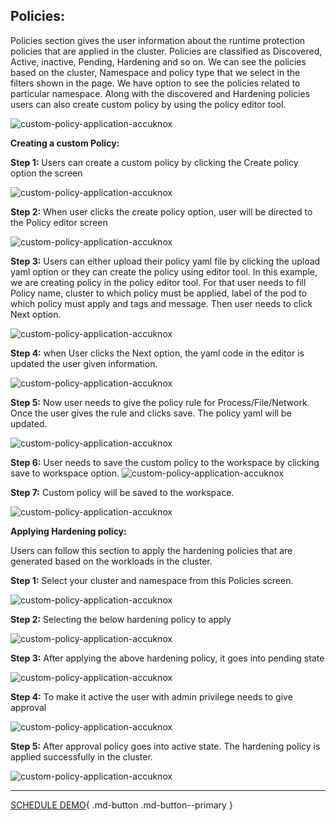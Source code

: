 

## **Policies:**

Policies section gives the user information about the runtime protection policies that are applied in the cluster. Policies are classified as Discovered, Active, inactive, Pending, Hardening and so on. We can see the policies based on the cluster, Namespace and policy type that we select in the filters shown in the page. We have option to see the policies related to particular namespace. Along with the discovered and Hardening policies users can also create custom policy by using the policy editor tool.

![custom-policy-application-accuknox](images/policies-dash.png)


**Creating a custom Policy:**

**Step 1:** Users can create a custom policy by clicking the Create policy option the screen

![custom-policy-application-accuknox](images/custom-policy-1.png)

**Step 2:** When user clicks the create policy option, user will be directed to the Policy editor screen


![custom-policy-application-accuknox](images/custom-policy-2.png)

**Step 3:** Users can either upload their policy yaml file by clicking the upload yaml option or they can create the policy using editor tool. In this example, we are creating policy in the policy editor tool. For that user needs to fill Policy name, cluster to which policy must be applied, label of the pod to which policy must apply and tags and message. Then user needs to click Next option.

![custom-policy-application-accuknox](images/custom-policy-3.png)

**Step 4:** when User clicks the Next option, the yaml code in the editor is updated the user given information.

![custom-policy-application-accuknox](images/custom-policy-4.png)

**Step 5:** Now user needs to give the policy rule for Process/File/Network.  Once the user gives the rule and clicks save. The policy yaml will be updated.

![custom-policy-application-accuknox](images/custom-policy-5.png)

**Step 6:** User needs to save the custom policy to the workspace by clicking save to workspace option.
![custom-policy-application-accuknox](images/custom-policy-6.png)

**Step 7:**  Custom policy will be saved to the workspace.

![custom-policy-application-accuknox](images/custom-policy-7.png)

**Applying Hardening policy:**


Users can follow this section to apply the hardening policies that are generated based on the workloads in the cluster.

**Step 1:** Select your cluster and namespace from this Policies screen.

![custom-policy-application-accuknox](images/Harden-policy-1.png)

**Step 2:** Selecting the below hardening policy to apply

![custom-policy-application-accuknox](images/Harden-policy-2.png)

**Step 3:** After applying the above hardening policy, it goes into pending state

![custom-policy-application-accuknox](images/Harden-policy-3.png)

**Step 4:** To make it active the user with admin privilege needs to give approval

![custom-policy-application-accuknox](images/Harden-policy-4.png)

**Step 5:**  After approval policy goes into active state. The hardening policy is applied successfully in the cluster.

![custom-policy-application-accuknox](images/Harden-policy-5.png)

- - -
[SCHEDULE DEMO](https://www.accuknox.com/contact-us){ .md-button .md-button--primary }
